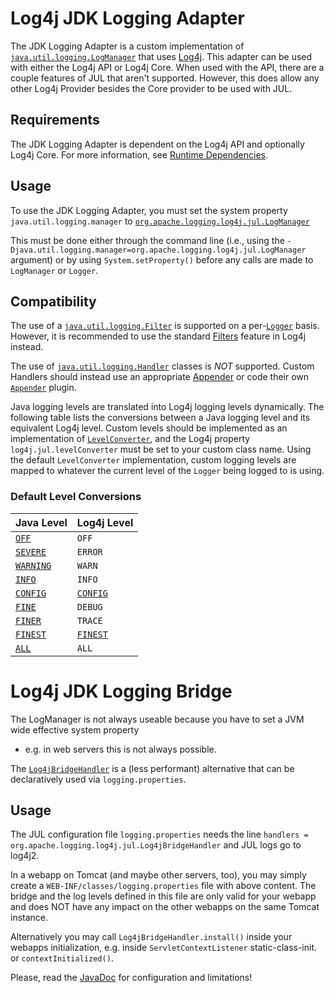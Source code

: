 <!-- vim: set syn=markdown : -->
<!--
    Licensed to the Apache Software Foundation (ASF) under one or more
    contributor license agreements.  See the NOTICE file distributed with
    this work for additional information regarding copyright ownership.
    The ASF licenses this file to You under the Apache License, Version 2.0
    (the "License"); you may not use this file except in compliance with
    the License.  You may obtain a copy of the License at

         http://www.apache.org/licenses/LICENSE-2.0

    Unless required by applicable law or agreed to in writing, software
    distributed under the License is distributed on an "AS IS" BASIS,
    WITHOUT WARRANTIES OR CONDITIONS OF ANY KIND, either express or implied.
    See the License for the specific language governing permissions and
    limitations under the License.
-->

# Log4j JDK Logging Adapter

The JDK Logging Adapter is a custom implementation of
[`java.util.logging.LogManager`](http://docs.oracle.com/javase/6/docs/api/java/util/logging/LogManager.html)
that uses [Log4j](../log4j-core/index.html). This adapter can be used with either the Log4j API or
Log4j Core. When used with the API, there are a couple features of JUL that aren't supported. However, this
does allow any other Log4j Provider besides the Core provider to be used with JUL.

## Requirements

The JDK Logging Adapter is dependent on the Log4j API and optionally Log4j Core.
For more information, see [Runtime Dependencies](../runtime-dependencies.html).

## Usage

To use the JDK Logging Adapter, you must set the system property `java.util.logging.manager` to
[`org.apache.logging.log4j.jul.LogManager`](apidocs/org/apache/logging/log4j/jul/LogManager.html)

This must be done either through the command line (i.e., using the
`-Djava.util.logging.manager=org.apache.logging.log4j.jul.LogManager` argument) or by using
`System.setProperty()` before any calls are made to `LogManager` or `Logger`.

## Compatibility

The use of a
[`java.util.logging.Filter`](http://docs.oracle.com/javase/6/docs/api/java/util/logging/Filter.html)
is supported on a per-[`Logger`](http://docs.oracle.com/javase/6/docs/api/java/util/logging/Logger.html)
basis. However, it is recommended to use the standard [Filters](../manual/filters.html) feature in
Log4j instead.

The use of
[`java.util.logging.Handler`](http://docs.oracle.com/javase/6/docs/api/java/util/logging/Handler.html)
classes is _NOT_ supported. Custom Handlers should instead use an appropriate
[Appender](../manual/appenders.html) or code their own
[`Appender`](../log4j-core/apidocs/org/apache/logging/log4j/core/Appender.html)
plugin.

Java logging levels are translated into Log4j logging levels dynamically. The following table lists the
conversions between a Java logging level and its equivalent Log4j level. Custom levels should be implemented
as an implementation of
[`LevelConverter`](apidocs/org/apache/logging/log4j/jul/LevelConverter.html), and the
Log4j property `log4j.jul.levelConverter` must be set to your custom class name. Using the default
`LevelConverter` implementation, custom logging levels are mapped to whatever the current level of
the `Logger` being logged to is using.

### Default Level Conversions

Java Level | Log4j Level
---------- | -----------
[`OFF`](http://docs.oracle.com/javase/6/docs/api/java/util/logging/Level.html#OFF) | `OFF`
[`SEVERE`](http://docs.oracle.com/javase/6/docs/api/java/util/logging/Level.html#SEVERE) | `ERROR`
[`WARNING`](http://docs.oracle.com/javase/6/docs/api/java/util/logging/Level.html#WARNING) | `WARN`
[`INFO`](http://docs.oracle.com/javase/6/docs/api/java/util/logging/Level.html#INFO) | `INFO`
[`CONFIG`](http://docs.oracle.com/javase/6/docs/api/java/util/logging/Level.html#CONFIG) | [`CONFIG`](apidocs/org/apache/logging/log4j/jul/LevelTranslator.html#CONFIG)
[`FINE`](http://docs.oracle.com/javase/6/docs/api/java/util/logging/Level.html#FINE) | `DEBUG`
[`FINER`](http://docs.oracle.com/javase/6/docs/api/java/util/logging/Level.html#FINER) | `TRACE`
[`FINEST`](http://docs.oracle.com/javase/6/docs/api/java/util/logging/Level.html#FINEST) | [`FINEST`](apidocs/org/apache/logging/log4j/jul/LevelTranslator.html#FINEST)
[`ALL`](http://docs.oracle.com/javase/6/docs/api/java/util/logging/Level.html#ALL) | `ALL`


# Log4j JDK Logging Bridge

The LogManager is not always useable because you have to set a JVM wide effective system property
- e.g. in web servers this is not always possible.

The [`Log4jBridgeHandler`](apidocs/org/apache/logging/log4j/jul/Log4jBridgeHandler.html) is a (less performant)
alternative that can be declaratively used via `logging.properties`.

## Usage

The JUL configuration file `logging.properties` needs the line
`handlers = org.apache.logging.log4j.jul.Log4jBridgeHandler`
and JUL logs go to log4j2.

In a webapp on Tomcat (and maybe other servers, too), you may simply create a
`WEB-INF/classes/logging.properties` file with above content.
The bridge and the log levels defined in this file are only valid for your webapp and
does NOT have any impact on the other webapps on the same Tomcat instance.

Alternatively you may call `Log4jBridgeHandler.install()` inside your webapps initialization,
e.g. inside `ServletContextListener` static-class-init. or `contextInitialized()`.

Please, read the [JavaDoc](apidocs/org/apache/logging/log4j/jul/Log4jBridgeHandler.html) for configuration and limitations!
